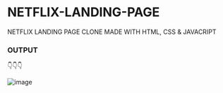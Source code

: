 # NETFLIX-LANDING-PAGE
NETFLIX LANDING PAGE CLONE MADE WITH HTML, CSS  & JAVACRIPT

### OUTPUT
👇👇👇

![image](https://github.com/fridayblessed007/NETFLIX-LANDING-PAGE/assets/105439855/0703bbaf-7e98-4129-aff3-27043208413c)
